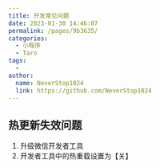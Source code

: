 ```yaml
---
title: 开发常见问题
date: 2023-01-30 14:46:07
permalink: /pages/9b3635/
categories:
  - 小程序
  - Taro
tags:
  - 
author: 
  name: NeverStop1024
  link: https://github.com/NeverStop1024
---
```

## 热更新失效问题
1. 升级微信开发者工具
2. 开发者工具中的热重载设置为【关】
